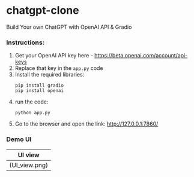# chatgpt-clone
Build Your own ChatGPT with OpenAI API &amp; Gradio

### Instructions:
1. Get your OpenAI API key here - https://beta.openai.com/account/api-keys
2. Replace that key in the `app.py` code 
3. Install the required libraries:
   ```
   pip install gradio
   pip install openai
   ```
4. run  the code:
   ```
   python app.py
   ```
6. Go to the browser and open the link: http://127.0.0.1:7860/


### Demo UI 
| UI view                          |
|--------------------------------------------------|
| (UI_view.png) |


